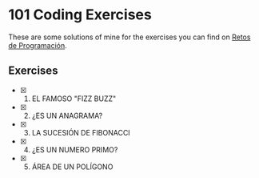 # 101 Coding Exercises

These are some solutions of mine for the exercises you can find on [Retos de Programación](https://retosdeprogramacion.com/ejercicios/).

## Exercises

- [x] 1. EL FAMOSO "FIZZ BUZZ"
- [x] 2. ¿ES UN ANAGRAMA?
- [x] 3. LA SUCESIÓN DE FIBONACCI
- [x] 4. ¿ES UN NUMERO PRIMO?
- [x] 5. ÁREA DE UN POLÍGONO  
